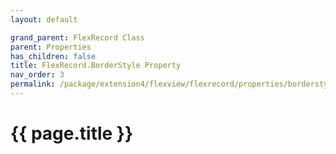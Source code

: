 ```yaml
---
layout: default

grand_parent: FlexRecord Class
parent: Properties
has_children: false
title: FlexRecord.BorderStyle Property
nav_order: 3
permalink: /package/extension4/flexview/flexrecord/properties/borderstyle
---
```

# {{ page.title }}